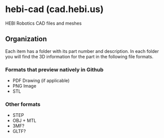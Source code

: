 # hebi-cad (cad.hebi.us)
HEBI Robotics CAD files and meshes

## Organization
Each item has a folder with its part number and description.  In each folder you will find the 3D information for the part in the following file formats.

### Formats that preview natively in Github
* PDF Drawing (if applicable)
* PNG Image
* STL

### Other formats
* STEP
* OBJ + MTL
* 3MF?
* GLTF?
 

